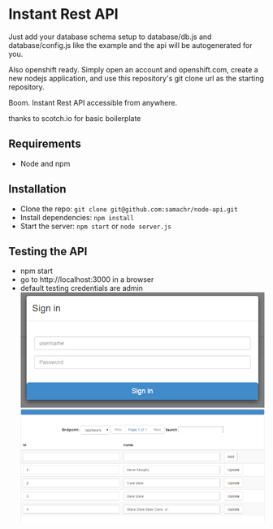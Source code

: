 # Instant Rest API

Just add your database schema setup to database/db.js and database/config.js like the example and the api will be autogenerated for you.

Also openshift ready. Simply open an account and openshift.com, create a new nodejs application, and use this repository's git clone url as the starting repository.

Boom. Instant Rest API accessible from anywhere.

thanks to scotch.io for basic boilerplate

## Requirements

- Node and npm

## Installation

- Clone the repo: `git clone git@github.com:samachr/node-api.git`
- Install dependencies: `npm install`
- Start the server: `npm start` or `node server.js`

## Testing the API
- npm start
- go to http://localhost:3000 in a browser
- default testing credentials are admin
![login screen](login.PNG)
![main page](rest-browser.PNG)
